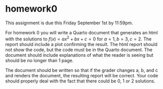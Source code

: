 # homework0
This assignment is due this Friday September 1st by 11:59pm.

For homework 0 you will write a Quarto document that generates an html with the solutions to $f(x) = ax^2 + bx + c = 0$ for $a = 1, b = 3, c = 2$. The report should include a plot confirming the result. The html report should not show the code, but the code must be in the Quarto document. The document should include explanations of what the reader is seeing but should be no longer than 1 page.

The document should be written so that if the grader changes a, b, and c and renders the document, the resulting report will be correct. Your code should properly deal with the fact that there could be 0, 1 or 2 solutions.
